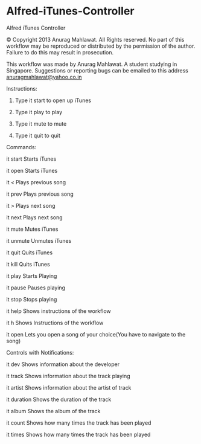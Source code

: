 Alfred-iTunes-Controller
========================

Alfred iTunes Controller

© Copyright 2013 Anurag Mahlawat. All Rights reserved.
No part of this workflow may be reproduced or distributed by the permission of the author. Failure to do this may result in prosecution.


This workflow was made by Anurag Mahlawat. A student studying in Singapore. Suggestions or reporting bugs can be emailed to this address anuragmahlawat@yahoo.co.in


Instructions:


1) Type it start to open up iTunes

2) Type it play to play

3) Type it mute to mute

4) Type it quit to quit

Commands:

it start                              Starts iTunes

it open                               Starts iTunes

it <                                  Plays previous song

it prev                               Plays previous song

it >                                  Plays next song

it next                               Plays next song

it mute                               Mutes iTunes

it unmute                             Unmutes iTunes

it quit                               Quits iTunes

it kill                               Quits iTunes

it play                               Starts Playing

it pause                              Pauses playing

it stop                               Stops playing

it help                               Shows instructions of the workflow

it h                                  Shows Instructions of the workflow

it open                               Lets you open a song of your choice(You have to navigate to the song)

Controls with Notifications:

it dev                                Shows information about the developer

it track                              Shows information about the track playing

it artist                             Shows information about the artist of track

it duration                           Shows the duration of the track

it album                              Shows the album of the track

it count                              Shows how many times the track has been played

it times                              Shows how many times the track has been played
